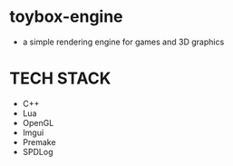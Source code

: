 # toybox-engine

- a simple rendering engine for games and 3D graphics


# TECH STACK
- C++
- Lua
- OpenGL
- Imgui
- Premake
- SPDLog
